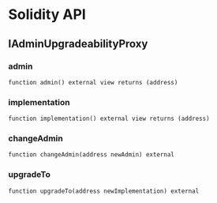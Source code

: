 # Solidity API

## IAdminUpgradeabilityProxy

### admin

```solidity
function admin() external view returns (address)
```

### implementation

```solidity
function implementation() external view returns (address)
```

### changeAdmin

```solidity
function changeAdmin(address newAdmin) external
```

### upgradeTo

```solidity
function upgradeTo(address newImplementation) external
```

